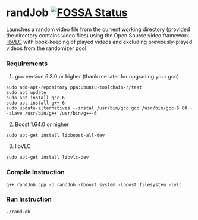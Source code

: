 # randJob [![FOSSA Status](https://app.fossa.io/api/projects/git%2Bgithub.com%2FRajdeepKonwar%2FrandJob.svg?type=shield)](https://app.fossa.io/projects/git%2Bgithub.com%2FRajdeepKonwar%2FrandJob?ref=badge_shield)
Launches a random video file from the current working directory (provided the directory contains video files) using the Open Source video framework [libVLC](https://wiki.videolan.org/LibVLC/) with book-keeping of played videos and excluding previously-played videos from the randomizer pool.

### Requirements
1. gcc version 6.3.0 or higher (thank me later for upgrading your gcc)
```
sudo add-apt-repository ppa:ubuntu-toolchain-r/test
sudo apt update
sudo apt install gcc-6
sudo apt install g++-6
sudo update-alternatives --instal /usr/bin/gcc gcc /usr/bin/gcc-6 60 --slave /usr/bin/g++ /usr/bin/g++-6
```
2. Boost 1.64.0 or higher
```
sudo apt-get install libboost-all-dev
```
3. libVLC
```
sudo apt-get install libvlc-dev
```

### Compile Instruction
```
g++ randJob.cpp -o randJob -lboost_system -lboost_filesystem -lvlc
```

### Run Instruction
```
./randJob
```
